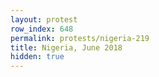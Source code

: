 ```yaml
---
layout: protest
row_index: 648
permalink: protests/nigeria-219
title: Nigeria, June 2018
hidden: true
---
```

